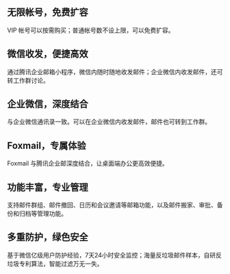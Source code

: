 ## 无限帐号，免费扩容
VIP 帐号可以按需购买；普通帐号数不设上限，可以免费扩容。

## 微信收发，便捷高效
通过腾讯企业邮箱小程序，微信内随时随地收发邮件；企业微信内收发邮件，还可转工作群讨论。

## 企业微信，深度结合
与企业微信通讯录一致。可以在企业微信内收发邮件，邮件也可转到工作群。

## Foxmail，专属体验
Foxmail 与腾讯企业邮深度结合，让桌面端办公更高效便捷。

## 功能丰富，专业管理
支持邮件群组、邮件撤回、日历和会议邀请等邮箱功能，以及邮件搬家、审批、备份和归档等管理功能。

## 多重防护，绿色安全
基于微信亿级用户防护经验，7天24小时安全监控；海量反垃圾邮件样本，自研反垃圾专利算法，智能过滤万无一失。
